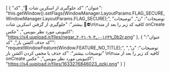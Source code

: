 [
  {
    "عنوان": "کد جلوگیری از اسکرین شات 🚫",
    "کد": "this.getWindow().setFlags(WindowManager.LayoutParams.FLAG_SECURE, WindowManager.LayoutParams.FLAG_SECURE);",
    "توضیحات": "ن",
    "توضیحات بیشتر": "جلوگیری از گرفتن اسکرین شات 🚫⛔\n\nکافیه کد زیر را بعد از متد onCreate اکتیویتی مورد نظر بنویس.",
    "عکس": "https://s4.uupload.ir/files/negar_۲۰۲۱۰۹۰۳_۰۰۱۶۴۹_0b2r.png"
  },
   {
    "عنوان": "کد حذف اکشن بار",
    "کد": "requestWindowFeature(Window.FEATURE_NO_TITLE);",
    "توضیحات": "ن",
    "توضیحات بیشتر": "کد حذف یا مخفی کردن اکشن بار \n\nکافیه کد زیر را بعد از متد onCreate اکتیویتی مورد نظر بنویس.",
    "عکس": "https://s4.uupload.ir/files/1633276846023_qzki.png"
  }
]
